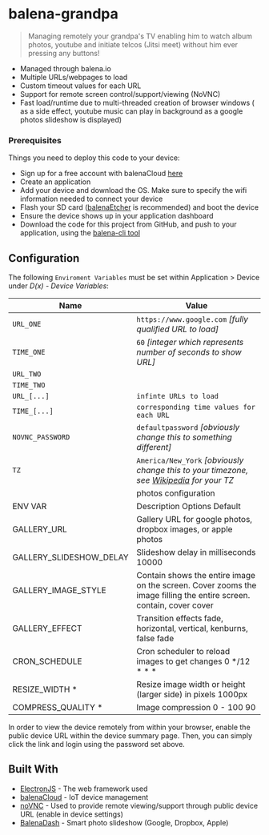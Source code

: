# balena-grandpa 

>  Managing remotely your grandpa's TV enabling him to watch album photos, youtube and initiate telcos (Jitsi meet) without him ever pressing any buttons! 

- Managed through balena.io
- Multiple URLs/webpages to load
- Custom timeout values for each URL
- Support for remote screen control/support/viewing (NoVNC)
- Fast load/runtime due to multi-threaded creation of browser windows ( as a side effect, youtube music can play in background as a google photos slideshow is displayed) 


### Prerequisites

Things you need to deploy this code to your device:

- Sign up for a free account with balenaCloud [here](https://dashboard.balena-cloud.com/signup?utm_source=efp&utm_campaign=balenadash)
- Create an application
- Add your device and download the OS.  Make sure to specify the wifi information needed to connect your device
- Flash your SD card ([balenaEtcher](https://www.balena.io/etcher) is recommended) and boot the device
- Ensure the device shows up in your application dashboard
- Download the code for this project from GitHub, and push to your application, using the [balena-cli tool](https://www.balena.io/docs/reference/cli/)

## Configuration

The following `Enviroment Variables` must be set within Application > Device under *D(x) - Device Variables*:

| Name             | Value                                                        |
| ---------------- | ------------------------------------------------------------ |
| `URL_ONE`        | `https://www.google.com` _[fully qualified URL to load]_            |
| `TIME_ONE`         | `60` _[integer which represents number of seconds to show URL]_  |
| `URL_TWO`        |            |
| `TIME_TWO`       |            |
| `URL_[...]`    | `infinte URLs to load`  |
| `TIME_[...]`    | `corresponding time values for each URL`  |
| `NOVNC_PASSWORD` | `defaultpassword` *[obviously change this to something different]* |
| `TZ` | `America/New_York` *[obviously change this to your timezone, see [Wikipedia](https://en.wikipedia.org/wiki/List_of_tz_database_time_zones) for your TZ* |
| | photos configuration |
|ENV VAR	|Description	Options	Default|
|GALLERY_URL	|Gallery URL for google photos, dropbox images, or apple photos		|
|GALLERY_SLIDESHOW_DELAY	|Slideshow delay in milliseconds		10000|
|GALLERY_IMAGE_STYLE	|Contain shows the entire image on the screen. Cover zooms the image filling the entire screen.	contain, cover	cover|
|GALLERY_EFFECT	|Transition effects	fade, horizontal, vertical, kenburns, false	fade|
|CRON_SCHEDULE	|Cron scheduler to reload images to get changes		0 */12 * * *|
|RESIZE_WIDTH	* |Resize image width or height (larger side) in pixels		1000px|
|COMPRESS_QUALITY	* |Image compression	0 - 100	90|


In order to view the device remotely from within your browser, enable the public device URL within the device summary page.  Then, you can simply click the link and login using the password set above.

## Built With

- [ElectronJS](https://electronjs.org) - The web framework used
- [balenaCloud](https://balena.io/) - IoT device management
- [noVNC](https://github.com/novnc/noVNC) - Used to provide remote viewing/support through public device URL (enable in device settings)
- [BalenaDash](https://github.com/balenalabs/balena-dash) - Smart photo slideshow (Google, Dropbox, Apple) 
